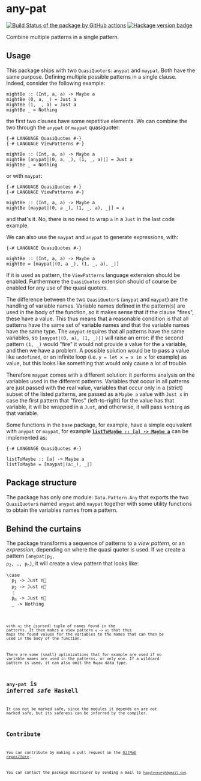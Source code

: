# any-pat
[![Build Status of the package by GitHub actions](https://github.com/hapytex/any-pat/actions/workflows/build-ci.yml/badge.svg)](https://github.com/hapytex/any-pat/actions/workflows/build-ci.yml)
[![Hackage version badge](https://img.shields.io/hackage/v/any-pat.svg)](https://hackage.haskell.org/package/any-pat)

Combine multiple patterns in a single pattern.

## Usage

This package ships with two `QuasiQuoter`s: `anypat` and `maypat`. Both have the same purpose. Defining multiple possible patterns in a single clause. Indeed, consider the following example:

```
mightBe :: (Int, a, a) -> Maybe a
mightBe (0, a, _) = Just a
mightBe (1, _, a) = Just a
mightBe _ = Nothing
```

the first two clauses have some repetitive elements. We can combine the two through the `anypat` or `maypat` quasiquoter:

```
{-# LANGUAGE QuasiQuotes #-}
{-# LANGUAGE ViewPatterns #-}

mightBe :: (Int, a, a) -> Maybe a
mightBe [anypat|(0, a, _), (1, _, a)|] = Just a
mightBe _ = Nothing
```

or with `maypat`:

```
{-# LANGUAGE QuasiQuotes #-}
{-# LANGUAGE ViewPatterns #-}

mightBe :: (Int, a, a) -> Maybe a
mightBe [maypat|(0, a _), (1, _, a), _|] = a
```

and that's it. No, there is no need to wrap `a` in a `Just` in the last code example.

We can also use the `maypat` and `anypat` to generate expressions, with:

```
{-# LANGUAGE QuasiQuotes #-}

mightBe :: (Int, a, a) -> Maybe a
mightBe = [maypat|(0, a _), (1, _, a), _|]
```

If it is used as pattern, the `ViewPatterns` language extension should be enabled. Furthermore the `QuasiQuotes` extension should of course be enabled for any use of the quasi quoters.

The difference between the two `QuasiQuoter`s (`anypat` and `maypat`) are the handling of variable names. Variable names defined in the pattern(s) are used in the body of the function, so it makes sense that if the clause "fires", these have a value. This thus means that a reasonable condition is that all patterns have the same set of variable names and that the variable names have the same type. The `anypat` requires that all patterns have the same variables, so `[anypat|(0, a), (1, _)|]` will raise an error: if the second pattern `(1, _)` would "fire" it would not provide a value for the `a` variable, and then we have a problem. A possible solution would be to pass a value like `undefined`, or an infinite loop (i.e. `y = let x = x in x` for example) as value, but this looks like something that would only cause a lot of trouble.

Therefore `maypat` comes with a different solution: it performs analysis on the variables used in the different patterns. Variables that occur in all patterns are just passed with the real value, variables that occur only in a (strict) subset of the listed patterns, are passed as a `Maybe a` value with `Just x` in case the first pattern that "fires" (left-to-right) for the value has that variable, it will be wrapped in a `Just`, and otherwise, it will pass `Nothing` as that variable.

Some functions in the `base` package, for example, have a simple equivalent with `anypat` or `maypat`, for example [**`listToMaybe :: [a] -> Maybe a`**](https://hackage.haskell.org/package/base-4.18.0.0/docs/Data-Maybe.html#v:listToMaybe) can be implemented as:

```
{-# LANGUAGE QuasiQuotes #-}

listToMaybe :: [a] -> Maybe a
listToMaybe = [maypat|(a:_), _|]
```

## Package structure

The package has only one module: `Data.Pattern.Any` that exports the two `QuasiQuoter`s named `anypat` and `maypat` together with some utility functions to obtain the variables names from a pattern.

## Behind the curtains

The package transforms a sequence of patterns to a *view pattern*, or an *expression*, depending on where the quasi quoter is used. If we create a pattern <code>[anypat|p<sub>1</sub>, p<sub>2</sub>, &hellip;, p<sub>n</sub>]</code>, it will create a view pattern that looks like:

<pre><code>\case
  p<sub>1</sub> -&gt; Just n&#8407;
  p<sub>2</sub> -&gt; Just n&#8407;
  &vellip;
  p<sub>n</sub> -&gt; Just n&#8407;
  _ -&gt; Nothing<code></pre>

with <code>n&#8407;</code> the (sorted) tuple of names found in the patterns. It then makes a view pattern <code>e -&gt; n&#8407;</code> that thus maps the found values for the variables to the names that can then be used in the body of the function.

There are some (small) optimizations that for example are used if no variable names are used in the patterns, or only one. If a wildcard pattern is used, it can also omit the `Maybe` data type.

## `any-pat` is **inferred** *safe* Haskell

It can not be marked safe, since the modules it depends on are not marked safe, but its safeness can be inferred by the compiler.

## Contribute

You can contribute by making a pull request on the [*GitHub
repository*](https://github.com/hapytex/any-pat).

You can contact the package maintainer by sending a mail to
[`hapytexeu+gh@gmail.com`](mailto:hapytexeu+gh@gmail.com).

